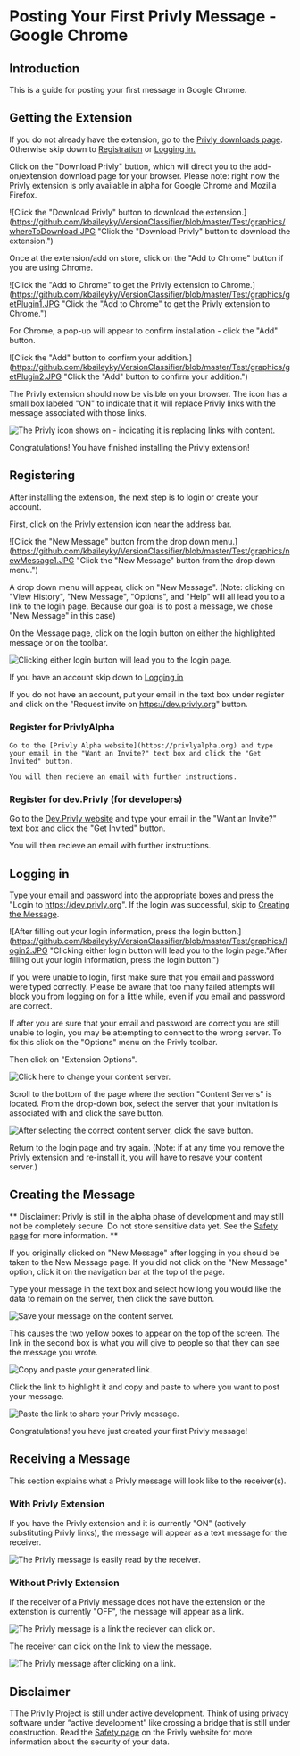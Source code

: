 # Posting Your First Privly Message - Google Chrome

## Introduction

This is a guide for posting your first message in Google Chrome.

## Getting the Extension

If you do not already have the extension, go to the [Privly downloads page](https://priv.ly/pages/download.html).
Otherwise skip down to [Registration](#registration) or [Logging in.](#logging-in)



Click on the "Download Privly" button, which will direct you to the add-on/extension download page for your browser.
Please note: right now the Privly extension is only available in alpha for Google Chrome and Mozilla Firefox.

![Click the "Download Privly" button to download the extension.](https://github.com/kbaileyky/VersionClassifier/blob/master/Test/graphics/whereToDownload.JPG "Click the "Download Privly" button to download the extension.")

Once at the extension/add on store, click on the "Add to Chrome" button if you are using Chrome.

![Click the "Add to Chrome" to get the Privly extension to Chrome.](https://github.com/kbaileyky/VersionClassifier/blob/master/Test/graphics/getPlugin1.JPG "Click the "Add to Chrome" to get the Privly extension to Chrome.")

For Chrome, a pop-up will appear to confirm installation - click the "Add" button.

![Click the "Add" button to confirm your addition.](https://github.com/kbaileyky/VersionClassifier/blob/master/Test/graphics/getPlugin2.JPG "Click the "Add" button to confirm your addition.")

The Privly extension should now be visible on your browser. 
The icon has a small box labeled "ON" to indicate that it will replace Privly links with the message associated with those links.

![The Privly icon shows on - indicating it is replacing links with content.](https://github.com/kbaileyky/VersionClassifier/blob/master/Test/graphics/extensionIcon.JPG "The Privly icon shows on - indicating it is replacing links with content.")

Congratulations! You have finished installing the Privly extension!


## Registering

After installing the extension, the next step is to login or create your account.

First, click on the Privly extension icon near the address bar.

![Click the "New Message" button from the drop down menu.](https://github.com/kbaileyky/VersionClassifier/blob/master/Test/graphics/newMessage1.JPG "Click the "New Message" button from the drop down menu.")

A drop down menu will appear, click on "New Message".
(Note: clicking on "View History", "New Message", "Options", and "Help" will all lead you to a link to the login page. Because our goal is to post a message, we chose "New Message" in this case)

On the Message page, click on the login button on either the highlighted message or on the toolbar.

![Clicking either login button will lead you to the login page.](https://github.com/kbaileyky/VersionClassifier/blob/master/Test/graphics/login1.JPG "Clicking either login button will lead you to the login page.")

If you have an account skip down to [Logging in](#creating-the-message)

If you do not have an account, put your email in the text box under register and click on the "Request invite on https://dev.privly.org" button.

### Register for PrivlyAlpha
    
    Go to the [Privly Alpha website](https://privlyalpha.org) and type your email in the "Want an Invite?" text box and click the "Get Invited" button. 

    You will then recieve an email with further instructions.

### Register for dev.Privly (for developers)

Go to the [Dev.Privly website](https://dev.privly.org) and type your email in the "Want an Invite?" text box and click the "Get Invited" button. 

You will then recieve an email with further instructions.

## Logging in

Type your email and password into the appropriate boxes and press the "Login to https://dev.privly.org".
If the login was successful, skip to [Creating the Message](#creating-the-message).

![After filling out your login information, press the login button.](https://github.com/kbaileyky/VersionClassifier/blob/master/Test/graphics/login2.JPG "Clicking either login button will lead you to the login page."After filling out your login information, press the login button.")


If you were unable to login, first make sure that you email and password were typed correctly. 
Please be aware that too many failed attempts will block you from logging on for a little while, even if you email and password are correct.

If after you are sure that your email and password are correct you are still unable to login, you may be attempting to connect to the wrong server.
To fix this click on the "Options" menu on the Privly toolbar.


Then click on "Extension Options".

![Click here to change your content server.](https://github.com/kbaileyky/VersionClassifier/blob/master/Test/graphics/options1.JPG "Click here to change your content server.")



Scroll to the bottom of the page where the section "Content Servers" is located.
From the drop-down box, select the server that your invitation is associated with and click the save button.

![After selecting the correct content server, click the save button.](https://github.com/kbaileyky/VersionClassifier/blob/master/Test/graphics/contentserver1.JPG "After selecting the correct content server, click the save button.")

Return to the login page and try again.
(Note: if at any time you remove the Privly extension and re-install it, you will have to resave your content server.)


## Creating the Message


** Disclaimer: Privly is still in the alpha phase of development and may still not be completely secure. Do not store sensitive data yet. See the [Safety page](https://priv.ly/pages/safety.html) for more information. **

If you originally clicked on "New Message" after logging in you should be taken to the New Message page.
If you did not click on the "New Message" option, click it on the navigation bar at the top of the page.

Type your message in the text box and select how long you would like the data to remain on the server, then click the save button.

![Save your message on the content server.](https://github.com/kbaileyky/VersionClassifier/blob/master/Test/graphics/NewMessage2.JPG "Save your message on the content server.")

This causes the two yellow boxes to appear on the top of the screen.
The link in the second box is what you will give to people so that they can see the message you wrote.



![Copy and paste your generated link.](https://github.com/kbaileyky/VersionClassifier/blob/master/Test/graphics/NewMessage3.JPG "Copy and paste your generated link.")


Click the link to highlight it and copy and paste to where you want to post your message.

![Paste the link to share your Privly message.](https://github.com/kbaileyky/VersionClassifier/blob/master/Test/graphics/PasteMessage.JPG "Paste the link to share your Privly message.")




Congratulations! you have just created your first Privly message!


## Receiving a Message

This section explains what a Privly message will look like to the receiver(s).

### With Privly Extension

If you have the Privly extension and it is currently "ON" (actively substituting Privly links), the message will appear as a text message for the receiver.

![The Privly message is easily read by the receiver.](https://github.com/kbaileyky/VersionClassifier/blob/master/Test/graphics/RecieveMessage1.JPG "The Privly message is easily read by the reciever.")


### Without Privly Extension

If the receiver of a Privly message does not have the extension or the extenstion is currently "OFF", the message will appear as a link.

![The Privly message is a link the reciever can click on.](https://github.com/kbaileyky/VersionClassifier/blob/master/Test/graphics/RecieveMessage2.JPG "The Privly message is a link the receiver can click on.")

The receiver can click on the link to view the message.

![The Privly message after clicking on a link.](https://github.com/kbaileyky/VersionClassifier/blob/master/Test/graphics/RecieveMessage3.JPG "The Privly message after clicking on a link.")


## Disclaimer

TThe Priv.ly Project is still under active development. Think of using privacy software under “active development” like crossing a bridge that is still under construction.
Read the [Safety page](https://priv.ly/pages/safety.html) on the Privly website for more information about the security of your data.
